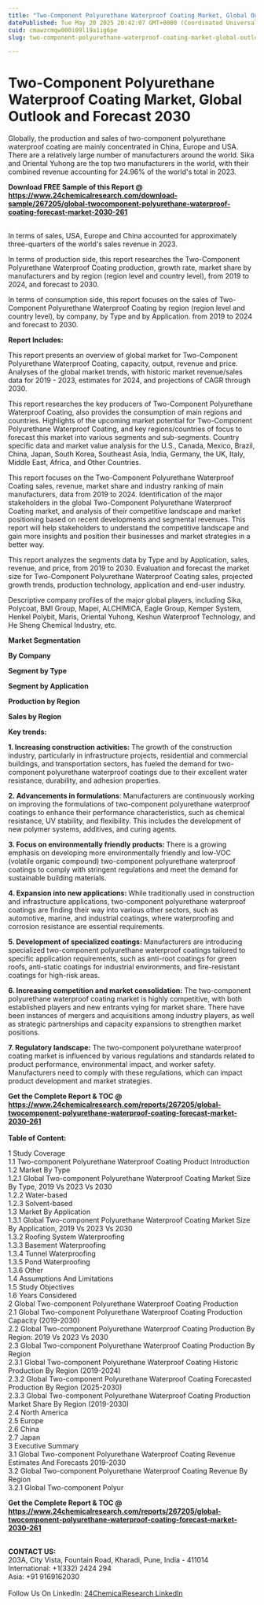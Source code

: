 ```yaml
---
title: "Two-Component Polyurethane Waterproof Coating Market, Global Outlook and Forecast 2030"
datePublished: Tue May 20 2025 20:42:07 GMT+0000 (Coordinated Universal Time)
cuid: cmawzcmqw000i09l19a1ig6pe
slug: two-component-polyurethane-waterproof-coating-market-global-outlook-and-forecast-2030-1-1

---
```


# Two-Component Polyurethane Waterproof Coating Market, Global Outlook and Forecast 2030

<p>
</p><p>
Globally, the production and sales of two-component polyurethane waterproof coating are mainly concentrated in China, Europe and USA. There are a relatively large number of manufacturers around the world. Sika and Oriental Yuhong are the top two manufacturers in the world, with their combined revenue accounting for 24.96% of the world's total in 2023.</p><p>
</p><div><b>Download FREE Sample of this Report @ 
            <a href="https://www.24chemicalresearch.com/download-sample/267205/global-twocomponent-polyurethane-waterproof-coating-forecast-market-2030-261">
            https://www.24chemicalresearch.com/download-sample/267205/global-twocomponent-polyurethane-waterproof-coating-forecast-market-2030-261</a></b></div><br><p>
In terms of sales, USA, Europe and China accounted for approximately three-quarters of the world's sales revenue in 2023.</p><p>
</p><p>
In terms of production side, this report researches the Two-Component Polyurethane Waterproof Coating production, growth rate, market share by manufacturers and by region (region level and country level), from 2019 to 2024, and forecast to 2030.</p><p>
</p><p>
In terms of consumption side, this report focuses on the sales of Two-Component Polyurethane Waterproof Coating by region (region level and country level), by company, by Type and by Application. from 2019 to 2024 and forecast to 2030.</p><p>
</p><p>
<strong>Report Includes:</strong></p><p>
</p><p>
This report presents an overview of global market for Two-Component Polyurethane Waterproof Coating, capacity, output, revenue and price. Analyses of the global market trends, with historic market revenue/sales data for 2019 - 2023, estimates for 2024, and projections of CAGR through 2030.</p><p>
</p><p>
This report researches the key producers of Two-Component Polyurethane Waterproof Coating, also provides the consumption of main regions and countries. Highlights of the upcoming market potential for Two-Component Polyurethane Waterproof Coating, and key regions/countries of focus to forecast this market into various segments and sub-segments. Country specific data and market value analysis for the U.S., Canada, Mexico, Brazil, China, Japan, South Korea, Southeast Asia, India, Germany, the UK, Italy, Middle East, Africa, and Other Countries.</p><p>
</p><p>
This report focuses on the Two-Component Polyurethane Waterproof Coating sales, revenue, market share and industry ranking of main manufacturers, data from 2019 to 2024. Identification of the major stakeholders in the global Two-Component Polyurethane Waterproof Coating market, and analysis of their competitive landscape and market positioning based on recent developments and segmental revenues. This report will help stakeholders to understand the competitive landscape and gain more insights and position their businesses and market strategies in a better way.</p><p>
</p><p>
This report analyzes the segments data by Type and by Application, sales, revenue, and price, from 2019 to 2030. Evaluation and forecast the market size for Two-Component Polyurethane Waterproof Coating sales, projected growth trends, production technology, application and end-user industry.</p><p>
</p><p>
Descriptive company profiles of the major global players, including Sika, Polycoat, BMI Group, Mapei, ALCHIMICA, Eagle Group, Kemper System, Henkel Polybit, Maris, Oriental Yuhong, Keshun Waterproof Technology, and He Sheng Chemical Industry, etc.</p><p>
</p><p>
<strong>Market Segmentation</strong></p><p>
</p><p>
<strong>By Company</strong>
</p><p>
<strong>Segment by Type</strong></p><p>
</p><p>
<strong>Segment by Application</strong></p><p>
</p><p>
<strong>Production by Region</strong></p><p>
</p><p>
<strong>Sales by Region</strong></p><p>
</p><p>
<strong>Key trends:</strong></p><p>
<strong>1. Increasing construction activities:</strong> The growth of the construction industry, particularly in infrastructure projects, residential and commercial buildings, and transportation sectors, has fueled the demand for two-component polyurethane waterproof coatings due to their excellent water resistance, durability, and adhesion properties.</p><p>
<strong>2. Advancements in formulations</strong>: Manufacturers are continuously working on improving the formulations of two-component polyurethane waterproof coatings to enhance their performance characteristics, such as chemical resistance, UV stability, and flexibility. This includes the development of new polymer systems, additives, and curing agents.</p><p>
<strong>3. Focus on environmentally friendly products: </strong>There is a growing emphasis on developing more environmentally friendly and low-VOC (volatile organic compound) two-component polyurethane waterproof coatings to comply with stringent regulations and meet the demand for sustainable building materials.</p><p>
<strong>4. Expansion into new applications: </strong>While traditionally used in construction and infrastructure applications, two-component polyurethane waterproof coatings are finding their way into various other sectors, such as automotive, marine, and industrial coatings, where waterproofing and corrosion resistance are essential requirements.</p><p>
<strong>5. Development of specialized coatings: </strong>Manufacturers are introducing specialized two-component polyurethane waterproof coatings tailored to specific application requirements, such as anti-root coatings for green roofs, anti-static coatings for industrial environments, and fire-resistant coatings for high-risk areas.</p><p>
<strong>6. Increasing competition and market consolidation:</strong> The two-component polyurethane waterproof coating market is highly competitive, with both established players and new entrants vying for market share. There have been instances of mergers and acquisitions among industry players, as well as strategic partnerships and capacity expansions to strengthen market positions.</p><p>
<strong>7. Regulatory landscape:</strong> The two-component polyurethane waterproof coating market is influenced by various regulations and standards related to product performance, environmental impact, and worker safety. Manufacturers need to comply with these regulations, which can impact product development and market strategies.</p>

<div><b>Get the Complete Report & TOC @ 
            <a href="https://www.24chemicalresearch.com/reports/267205/global-twocomponent-polyurethane-waterproof-coating-forecast-market-2030-261">
            https://www.24chemicalresearch.com/reports/267205/global-twocomponent-polyurethane-waterproof-coating-forecast-market-2030-261</a></b></div><br>
            <b>Table of Content:</b><p>1 Study Coverage<br />
1.1 Two-component Polyurethane Waterproof Coating Product Introduction<br />
1.2 Market By Type<br />
1.2.1 Global Two-component Polyurethane Waterproof Coating Market Size By Type, 2019 Vs 2023 Vs 2030<br />
1.2.2 Water-based<br />
1.2.3 Solvent-based<br />
1.3 Market By Application<br />
1.3.1 Global Two-component Polyurethane Waterproof Coating Market Size By Application, 2019 Vs 2023 Vs 2030<br />
1.3.2 Roofing System Waterproofing<br />
1.3.3 Basement Waterproofing<br />
1.3.4 Tunnel Waterproofing<br />
1.3.5 Pond Waterproofing<br />
1.3.6 Other<br />
1.4 Assumptions And Limitations<br />
1.5 Study Objectives<br />
1.6 Years Considered<br />
2 Global Two-component Polyurethane Waterproof Coating Production<br />
2.1 Global Two-component Polyurethane Waterproof Coating Production Capacity (2019-2030)<br />
2.2 Global Two-component Polyurethane Waterproof Coating Production By Region: 2019 Vs 2023 Vs 2030<br />
2.3 Global Two-component Polyurethane Waterproof Coating Production By Region<br />
2.3.1 Global Two-component Polyurethane Waterproof Coating Historic Production By Region (2019-2024)<br />
2.3.2 Global Two-component Polyurethane Waterproof Coating Forecasted Production By Region (2025-2030)<br />
2.3.3 Global Two-component Polyurethane Waterproof Coating Production Market Share By Region (2019-2030)<br />
2.4 North America<br />
2.5 Europe<br />
2.6 China<br />
2.7 Japan<br />
3 Executive Summary<br />
3.1 Global Two-component Polyurethane Waterproof Coating Revenue Estimates And Forecasts 2019-2030<br />
3.2 Global Two-component Polyurethane Waterproof Coating Revenue By Region<br />
3.2.1 Global Two-component Polyur</p>

<div><b>Get the Complete Report & TOC @ 
            <a href="https://www.24chemicalresearch.com/reports/267205/global-twocomponent-polyurethane-waterproof-coating-forecast-market-2030-261">
            https://www.24chemicalresearch.com/reports/267205/global-twocomponent-polyurethane-waterproof-coating-forecast-market-2030-261</a></b></div><br>

<b>CONTACT US:</b><br>
            203A, City Vista, Fountain Road, Kharadi, Pune, India - 411014<br>
            International: +1(332) 2424 294<br>
            Asia: +91 9169162030 <br><br>
            Follow Us On LinkedIn: <a href="https://www.linkedin.com/company/24chemicalresearch/">24ChemicalResearch LinkedIn</a>